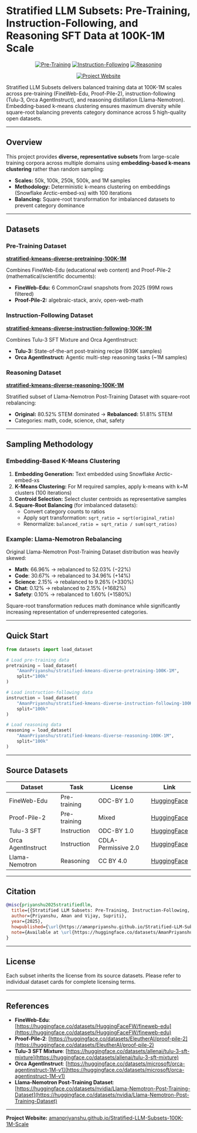# Stratified LLM Subsets: Pre-Training, Instruction-Following, and Reasoning SFT Data at 100K-1M Scale

<div align="center">

[![Pre-Training](https://img.shields.io/badge/Pre--Training-FineWeb%20%26%20Proof--Pile-blue?style=for-the-badge)](https://huggingface.co/datasets/AmanPriyanshu/stratified-kmeans-diverse-pretraining-100K-1M)
[![Instruction-Following](https://img.shields.io/badge/Instruction--Following-Tulu%20%26%20Orca-green?style=for-the-badge)](https://huggingface.co/datasets/AmanPriyanshu/stratified-kmeans-diverse-instruction-following-100K-1M)
[![Reasoning](https://img.shields.io/badge/Reasoning-Llama--Nemotron-orange?style=for-the-badge)](https://huggingface.co/datasets/AmanPriyanshu/stratified-kmeans-diverse-reasoning-100K-1M)

[![Project Website](https://img.shields.io/badge/🌐_Project_Website-Visit-purple?style=for-the-badge)](https://amanpriyanshu.github.io/Stratified-LLM-Subsets-100K-1M-Scale/)

</div>

Stratified LLM Subsets delivers balanced training data at 100K-1M scales across pre-training (FineWeb-Edu, Proof-Pile-2), instruction-following (Tulu-3, Orca AgentInstruct), and reasoning distillation (Llama-Nemotron). Embedding-based k-means clustering ensures maximum diversity while square-root balancing prevents category dominance across 5 high-quality open datasets.

---

## Overview

This project provides **diverse, representative subsets** from large-scale training corpora across multiple domains using **embedding-based k-means clustering** rather than random sampling:

- **Scales:** 50k, 100k, 250k, 500k, and 1M samples
- **Methodology:** Deterministic k-means clustering on embeddings (Snowflake Arctic-embed-xs) with 100 iterations
- **Balancing:** Square-root transformation for imbalanced datasets to prevent category dominance

---

## Datasets

### Pre-Training Dataset
**[stratified-kmeans-diverse-pretraining-100K-1M](https://huggingface.co/datasets/AmanPriyanshu/stratified-kmeans-diverse-pretraining-100K-1M)**

Combines FineWeb-Edu (educational web content) and Proof-Pile-2 (mathematical/scientific documents):
- **FineWeb-Edu:** 6 CommonCrawl snapshots from 2025 (99M rows filtered)
- **Proof-Pile-2:** algebraic-stack, arxiv, open-web-math

### Instruction-Following Dataset
**[stratified-kmeans-diverse-instruction-following-100K-1M](https://huggingface.co/datasets/AmanPriyanshu/stratified-kmeans-diverse-instruction-following-100K-1M)**

Combines Tulu-3 SFT Mixture and Orca AgentInstruct:
- **Tulu-3:** State-of-the-art post-training recipe (939K samples)
- **Orca AgentInstruct:** Agentic multi-step reasoning tasks (~1M samples)

### Reasoning Dataset
**[stratified-kmeans-diverse-reasoning-100K-1M](https://huggingface.co/datasets/AmanPriyanshu/stratified-kmeans-diverse-reasoning-100K-1M)**

Stratified subset of Llama-Nemotron Post-Training Dataset with square-root rebalancing:
- **Original:** 80.52% STEM dominated → **Rebalanced:** 51.81% STEM
- Categories: math, code, science, chat, safety

---

## Sampling Methodology

### Embedding-Based K-Means Clustering

1. **Embedding Generation:** Text embedded using Snowflake Arctic-embed-xs
2. **K-Means Clustering:** For M required samples, apply k-means with k=M clusters (100 iterations)
3. **Centroid Selection:** Select cluster centroids as representative samples
4. **Square-Root Balancing** (for imbalanced datasets):
   - Convert category counts to ratios
   - Apply sqrt transformation: `sqrt_ratio = sqrt(original_ratio)`
   - Renormalize: `balanced_ratio = sqrt_ratio / sum(sqrt_ratios)`

### Example: Llama-Nemotron Rebalancing

Original Llama-Nemotron Post-Training Dataset distribution was heavily skewed:
- **Math**: 66.96% → rebalanced to 52.03% (−22%)
- **Code**: 30.67% → rebalanced to 34.96% (+14%)
- **Science**: 2.15% → rebalanced to 9.26% (+330%)
- **Chat**: 0.12% → rebalanced to 2.15% (+1682%)
- **Safety**: 0.10% → rebalanced to 1.60% (+1580%)

Square-root transformation reduces math dominance while significantly increasing representation of underrepresented categories.

---

## Quick Start

```python
from datasets import load_dataset

# Load pre-training data
pretraining = load_dataset(
    "AmanPriyanshu/stratified-kmeans-diverse-pretraining-100K-1M", 
    split="100k"
)

# Load instruction-following data
instruction = load_dataset(
    "AmanPriyanshu/stratified-kmeans-diverse-instruction-following-100K-1M", 
    split="100k"
)

# Load reasoning data
reasoning = load_dataset(
    "AmanPriyanshu/stratified-kmeans-diverse-reasoning-100K-1M", 
    split="100k"
)
```

---

## Source Datasets

| Dataset | Task | License | Link |
|---------|------|---------|------|
| FineWeb-Edu | Pre-training | ODC-BY 1.0 | [HuggingFace](https://huggingface.co/datasets/HuggingFaceFW/fineweb-edu) |
| Proof-Pile-2 | Pre-training | Mixed | [HuggingFace](https://huggingface.co/datasets/EleutherAI/proof-pile-2) |
| Tulu-3 SFT | Instruction | ODC-BY 1.0 | [HuggingFace](https://huggingface.co/datasets/allenai/tulu-3-sft-mixture) |
| Orca AgentInstruct | Instruction | CDLA-Permissive 2.0 | [HuggingFace](https://huggingface.co/datasets/microsoft/orca-agentinstruct-1M-v1) |
| Llama-Nemotron | Reasoning | CC BY 4.0 | [HuggingFace](https://huggingface.co/datasets/nvidia/Llama-Nemotron-Post-Training-Dataset) |

---

## Citation

```bibtex
@misc{priyanshu2025stratifiedllm,
  title={{Stratified LLM Subsets: Pre-Training, Instruction-Following, and Reasoning SFT Data at 100K-1M Scale}},
  author={Priyanshu, Aman and Vijay, Supriti},
  year={2025},
  howpublished={\url{https://amanpriyanshu.github.io/Stratified-LLM-Subsets-100K-1M-Scale/}},
  note={Available at \url{https://huggingface.co/datasets/AmanPriyanshu/stratified-kmeans-diverse-reasoning-100K-1M}}
}
```

---

## License

Each subset inherits the license from its source datasets. Please refer to individual dataset cards for complete licensing terms.

---

## References

- **FineWeb-Edu**: [https://huggingface.co/datasets/HuggingFaceFW/fineweb-edu](https://huggingface.co/datasets/HuggingFaceFW/fineweb-edu)
- **Proof-Pile-2**: [https://huggingface.co/datasets/EleutherAI/proof-pile-2](https://huggingface.co/datasets/EleutherAI/proof-pile-2)
- **Tulu-3 SFT Mixture**: [https://huggingface.co/datasets/allenai/tulu-3-sft-mixture](https://huggingface.co/datasets/allenai/tulu-3-sft-mixture)
- **Orca AgentInstruct**: [https://huggingface.co/datasets/microsoft/orca-agentinstruct-1M-v1](https://huggingface.co/datasets/microsoft/orca-agentinstruct-1M-v1)
- **Llama-Nemotron Post-Training Dataset**: [https://huggingface.co/datasets/nvidia/Llama-Nemotron-Post-Training-Dataset](https://huggingface.co/datasets/nvidia/Llama-Nemotron-Post-Training-Dataset)

---

**Project Website:** [amanpriyanshu.github.io/Stratified-LLM-Subsets-100K-1M-Scale](https://amanpriyanshu.github.io/Stratified-LLM-Subsets-100K-1M-Scale/)
